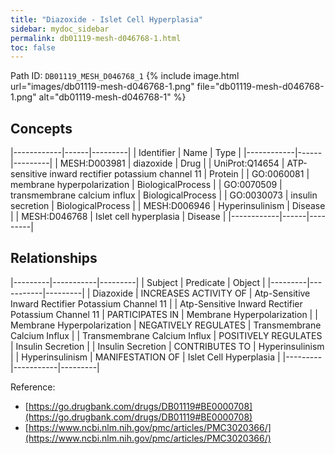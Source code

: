 ```yaml
---
title: "Diazoxide - Islet Cell Hyperplasia"
sidebar: mydoc_sidebar
permalink: db01119-mesh-d046768-1.html
toc: false 
---
```



Path ID: `DB01119_MESH_D046768_1`
{% include image.html url="images/db01119-mesh-d046768-1.png" file="db01119-mesh-d046768-1.png" alt="db01119-mesh-d046768-1" %}

## Concepts

|------------|------|---------|
| Identifier | Name | Type    |
|------------|------|---------|
| MESH:D003981 | diazoxide | Drug |
| UniProt:Q14654 | ATP-sensitive inward rectifier potassium channel 11 | Protein |
| GO:0060081 | membrane hyperpolarization | BiologicalProcess |
| GO:0070509 | transmembrane calcium influx | BiologicalProcess |
| GO:0030073 | insulin secretion | BiologicalProcess |
| MESH:D006946 | Hyperinsulinism | Disease |
| MESH:D046768 | Islet cell hyperplasia | Disease |
|------------|------|---------|

## Relationships

|---------|-----------|---------|
| Subject | Predicate | Object  |
|---------|-----------|---------|
| Diazoxide | INCREASES ACTIVITY OF | Atp-Sensitive Inward Rectifier Potassium Channel 11 |
| Atp-Sensitive Inward Rectifier Potassium Channel 11 | PARTICIPATES IN | Membrane Hyperpolarization |
| Membrane Hyperpolarization | NEGATIVELY REGULATES | Transmembrane Calcium Influx |
| Transmembrane Calcium Influx | POSITIVELY REGULATES | Insulin Secretion |
| Insulin Secretion | CONTRIBUTES TO | Hyperinsulinism |
| Hyperinsulinism | MANIFESTATION OF | Islet Cell Hyperplasia |
|---------|-----------|---------|

Reference: 
  - [https://go.drugbank.com/drugs/DB01119#BE0000708](https://go.drugbank.com/drugs/DB01119#BE0000708)
  - [https://www.ncbi.nlm.nih.gov/pmc/articles/PMC3020366/](https://www.ncbi.nlm.nih.gov/pmc/articles/PMC3020366/)
